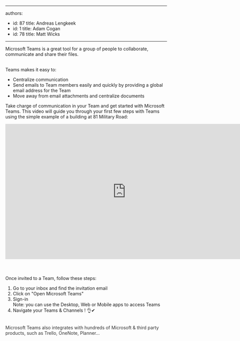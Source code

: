 

---
authors:
  - id: 87
    title: Andreas Lengkeek
  - id: 1
    title: Adam Cogan
  - id: 78
    title: Matt Wicks
---




<span class='intro'> ​​​​​​Microsoft Teams is a great tool for a group of people to collaborate, communicate and share their files.&#160;<div><br></div><div>Teams makes it easy to&#58;</div><div><ul><li>​​Centralize communication<br></li><li>Send emails to Team members easily and quickly by providing a global email address for the Team<br></li><li>Move away from email attachments and centralize documents<br></li></ul></div> </span>

<p>Take charge of communication in your Team and get started with Microsoft Teams. This video will guide you through your first few steps with Teams using the simple example of a building at 81 Military&#160;Road​&#58;<br></p>
<div class="ms-rtestate-read ms-rte-embedcode ms-rte-embedil ms-rtestate-notify s4-wpActive" unselectable="on"> 
   <iframe width="750" height="422" src="https&#58;//www.youtube.com/embed/blSJnmJcwnI" frameborder="0"></iframe>&#160;</div>
​<br>
<div>
   <br>
</div><div>Once invited to a Team, follow these steps&#58;</div><div><ol><li>​Go to your inbox and find the invitation email<br></li><li>Click on &quot;Open Microsoft Teams&quot;<br></li><li>Sign-in<br>Note&#58; you can use the Desktop, Web or Mobile apps to access Teams<br></li><li>Navigate your Teams &amp; Channels !&#160;​&#128076;✔<br></li></ol><div>
      <br>
   </div><div>
      <font color="#333333">Microsoft Teams also integrates with hundreds of Microsoft &amp; third party products, such as Trello, OneNote, Planner...</font></div>​<br><br></div>


